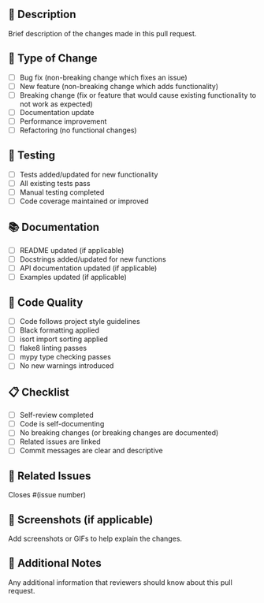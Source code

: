 ## 📝 Description

Brief description of the changes made in this pull request.

## 🎯 Type of Change

- [ ] Bug fix (non-breaking change which fixes an issue)
- [ ] New feature (non-breaking change which adds functionality)
- [ ] Breaking change (fix or feature that would cause existing functionality to not work as expected)
- [ ] Documentation update
- [ ] Performance improvement
- [ ] Refactoring (no functional changes)

## 🧪 Testing

- [ ] Tests added/updated for new functionality
- [ ] All existing tests pass
- [ ] Manual testing completed
- [ ] Code coverage maintained or improved

## 📚 Documentation

- [ ] README updated (if applicable)
- [ ] Docstrings added/updated for new functions
- [ ] API documentation updated (if applicable)
- [ ] Examples updated (if applicable)

## 🔧 Code Quality

- [ ] Code follows project style guidelines
- [ ] Black formatting applied
- [ ] isort import sorting applied
- [ ] flake8 linting passes
- [ ] mypy type checking passes
- [ ] No new warnings introduced

## 📋 Checklist

- [ ] Self-review completed
- [ ] Code is self-documenting
- [ ] No breaking changes (or breaking changes are documented)
- [ ] Related issues are linked
- [ ] Commit messages are clear and descriptive

## 🔗 Related Issues

Closes #(issue number)

## 📸 Screenshots (if applicable)

Add screenshots or GIFs to help explain the changes.

## 📝 Additional Notes

Any additional information that reviewers should know about this pull request. 